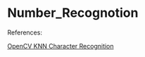 # Number_Recognotion

References: 

[OpenCV KNN Character Recognition](https://github.com/MicrocontrollersAndMore/OpenCV_3_KNN_Character_Recognition_Cpp)
